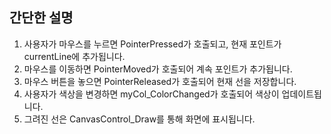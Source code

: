 ## 간단한 설명

1. 사용자가 마우스를 누르면 PointerPressed가 호출되고, 현재 포인트가 currentLine에 추가됩니다.
2. 마우스를 이동하면 PointerMoved가 호출되어 계속 포인트가 추가됩니다.
3. 마우스 버튼을 놓으면 PointerReleased가 호출되어 현재 선을 저장합니다.
4. 사용자가 색상을 변경하면 myCol_ColorChanged가 호출되어 색상이 업데이트됩니다.
5. 그려진 선은 CanvasControl_Draw를 통해 화면에 표시됩니다.
